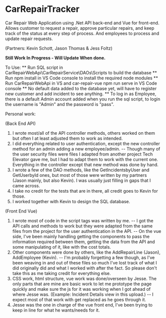 # CarRepairTracker
Car Repair Web Application using .Net API back-end and Vue for front-end. Allows customer to request a repair, approve particular repairs, and keep track of the status at every step of process. And employees to process and update repair requests.

(Partners: Kevin Schott, Jason Thomas & Jess Foltz)

**Still Work In Progress - Will Update When done.**

To Use:
** Run SQL script in CarRepairWebApi\CarRepairService\DAOs\Scripts to build the database
** Run npm install in VS Code console to install the required node modules
** Run CarRepairWebApi in VS and car-repair-vue npm run serve in VS Code console
** No default data added to the database yet, will have to register new customer and add incident to see anything.
** To log in as Employee, there is a default Admin account added when you run the sql script, to login the username is "Admin" and the password is "pass".

Personal work:

(Back End API)
1) I wrote most/all of the API controller methods, others worked on them but often I at least adjusted them to work as intended.
2) I did everything related to user authentication, except the new controller method for an admin adding a new employee/admin.
 -- Though many of the user security files were files I adapted from another project Tech Elevator gave me, but I had to adapt them to work with the current one. Everything in the controller except that new method was done by hand.
4) I wrote a few of the DAO methods, like the GetIncidentsbyUser and GetUserbyId ones, but most of those were written by my partners (Jason mainly, but also Kevin). I was usually just filling in gaps that I came across.
5) I take no credit for the tests that are in there, all credit goes to Kevin for those.
6) I worked together with Kevin to design the SQL database.

(Front End Vue)
1) I wrote most of code in the script tags was written by me.
    -- I got the API calls and methods to work but they were adapted from the same files from the project for the user authentication in the API.
    -- On the vue side, I've been mainly handling getting the components to pass the information required between them, getting the data from the API and some manipulating of it, like with the cost totals.
2) Other components were done by others, like the AddRepairLine (Jason), AddEmployee (Kevin).
    -- I'm probably forgetting a few though, as I've been weaving in and out of these files so much I've lost track of what I did originally did and what I worked with after the fact. So please don't take this as me taking credit for everything else.
3) CSS work, html structure, vue work was done/overseen by Jesse. The only parts that are mine are basic work to let me prototype the page quickly and make sure the js for it was working when I got ahead of where Jesse was. (Example: Incident Details view in this upload.)
    -- I expect most of that work with get replaced as he goes through it.
4) Jesse was the one in charge of the vue front end, I've been trying to keep in line for what he wants/needs for it.